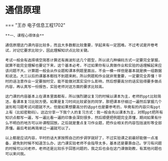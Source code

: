 # 通信原理

=== "王亦 电子信息工程1702"

    **一、课程心得体会**

    通信原理这门课内容比较多，而且大多数都比较重要，学起来有一定困难。不过考试是开卷考试，对记忆要求比较少，因此理解知识点比较关键。

    考试一般会有选择填空简答计算还有画波形这几个题型，所以说几种编码方式一定要完全掌握，就算不能完全理解也要记下来，这个基本必考，不过如果你有认真做作业和实验的话理解起来应该问题不大。计算题一般会从作业题和课本例题里面出，不会一模一样但是基本就是换一组数据和说法。大三以后的课基本都找不到题来刷，所以例题和作业就非常重要，一定要完全弄懂！平时的话注意作业一定要按时交，能不能做对其实没什么影响，然后想要高分的话实验得要多做点内容，再认真写一份报告，实验老师对这方面的要求比较高。

    这门课的内容基本上在课本里面都有，所以强烈建议复习的时候以课本为主，老师的ppt比较简洁，看课本复习比较方便。如果是复习时间比较紧张的同学，那把课本仔细过一遍然后掌握几个波形和习题考试问题就不大。但是如果想要高分的话ppt也是要参考的，毕竟有的内容只有ppt上有（比如密勒码）。这边分享一下我个人的复习方式：我一般会先以课本为主，对照ppt把所有知识点都写一遍，写一遍比看一遍的印象会深刻很多，然后顺便把例题完全弄懂，期间如果有什么不明白的地方可以补课程回放。之后就是重点复习作业题，把作业相关的内容包括波形等全部弄懂。最后考前再简单过一遍就可以了。

    以上都是应试内容，平时的话大家按照自己的步调学就好了，不过实验课之前最好能做一点准备，避免到时候不知道怎么办，这门课实验老师不会指导太多，基本还是要靠自己。学习有问题的时候可以问老师，老师还是比较乐于回答问题的，我之后也会在这门课做助教，有其他问题也可以来问我。

 